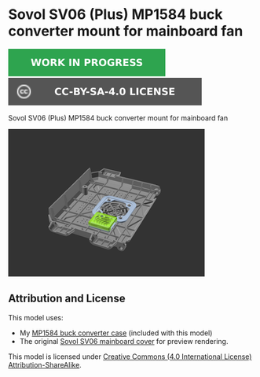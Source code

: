 # Sovol SV06 (Plus) MP1584 buck converter mount for mainboard fan

![This model is a work in progress][work-in-progress-badge]
[![CC-BY-SA-4.0 license][license-badge]][license]

Sovol SV06 (Plus) MP1584 buck converter mount for mainboard fan

![Model render](images/readme/demo.png)

## Attribution and License

This model uses:

* My [MP1584 buck converter case](../../electronics/mp1584-case)
  (included with this model)
* The original [Sovol SV06 mainboard cover][original-part-link-sv06]
  for preview rendering.

This model is licensed under [Creative Commons (4.0 International License) Attribution-ShareAlike][license].


[license-badge]: /_static/license-badge-cc-by-sa-4.0.svg
[license]: http://creativecommons.org/licenses/by-sa/4.0/
[original-part-link-sv06]: https://github.com/Sovol3d/SV06-Fully-Open-Source/blob/main/Molded%20Parts%20STL/JXHSV06-04002-d%20Motherboard%20Box%20Cover.STL
[work-in-progress-badge]: /_static/work-in-progress-badge.svg
